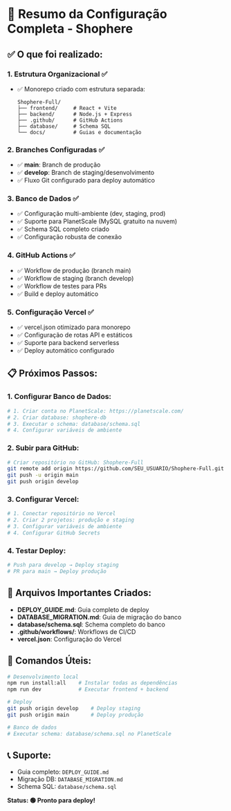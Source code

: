 # 🎯 Resumo da Configuração Completa - Shophere

## ✅ O que foi realizado:

### 1. **Estrutura Organizacional** ✅
- ✅ Monorepo criado com estrutura separada:
  ```
  Shophere-Full/
  ├── frontend/     # React + Vite
  ├── backend/      # Node.js + Express  
  ├── .github/      # GitHub Actions
  ├── database/     # Schema SQL
  └── docs/         # Guias e documentação
  ```

### 2. **Branches Configuradas** ✅
- ✅ **main**: Branch de produção
- ✅ **develop**: Branch de staging/desenvolvimento
- ✅ Fluxo Git configurado para deploy automático

### 3. **Banco de Dados** ✅
- ✅ Configuração multi-ambiente (dev, staging, prod)
- ✅ Suporte para PlanetScale (MySQL gratuito na nuvem)
- ✅ Schema SQL completo criado
- ✅ Configuração robusta de conexão

### 4. **GitHub Actions** ✅
- ✅ Workflow de produção (branch main)
- ✅ Workflow de staging (branch develop)  
- ✅ Workflow de testes para PRs
- ✅ Build e deploy automático

### 5. **Configuração Vercel** ✅
- ✅ vercel.json otimizado para monorepo
- ✅ Configuração de rotas API e estáticos
- ✅ Suporte para backend serverless
- ✅ Deploy automático configurado

## 📋 Próximos Passos:

### 1. **Configurar Banco de Dados:**
   ```bash
   # 1. Criar conta no PlanetScale: https://planetscale.com/
   # 2. Criar database: shophere-db
   # 3. Executar o schema: database/schema.sql
   # 4. Configurar variáveis de ambiente
   ```

### 2. **Subir para GitHub:**
   ```bash
   # Criar repositório no GitHub: Shophere-Full
   git remote add origin https://github.com/SEU_USUARIO/Shophere-Full.git
   git push -u origin main
   git push origin develop
   ```

### 3. **Configurar Vercel:**
   ```bash
   # 1. Conectar repositório no Vercel
   # 2. Criar 2 projetos: produção e staging
   # 3. Configurar variáveis de ambiente
   # 4. Configurar GitHub Secrets
   ```

### 4. **Testar Deploy:**
   ```bash
   # Push para develop → Deploy staging
   # PR para main → Deploy produção
   ```

## 📁 Arquivos Importantes Criados:

- **DEPLOY_GUIDE.md**: Guia completo de deploy
- **DATABASE_MIGRATION.md**: Guia de migração do banco
- **database/schema.sql**: Schema completo do banco
- **.github/workflows/**: Workflows de CI/CD
- **vercel.json**: Configuração do Vercel

## 🔧 Comandos Úteis:

```bash
# Desenvolvimento local
npm run install:all    # Instalar todas as dependências
npm run dev            # Executar frontend + backend

# Deploy
git push origin develop    # Deploy staging
git push origin main       # Deploy produção

# Banco de dados
# Executar schema: database/schema.sql no PlanetScale
```

## 📞 Suporte:
- Guia completo: `DEPLOY_GUIDE.md`
- Migração DB: `DATABASE_MIGRATION.md`
- Schema SQL: `database/schema.sql`

**Status: 🟢 Pronto para deploy!**